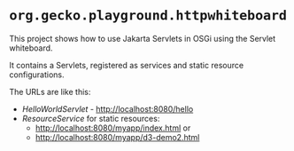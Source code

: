 # `org.gecko.playground.httpwhiteboard`

This project shows how to use Jakarta Servlets in OSGi using the Servlet whiteboard. 

It contains a Servlets, registered as services and static resource configurations.

The URLs are like this:

* *HelloWorldServlet* - [http://localhost:8080/hello](http://localhost:8080/hello)
* *ResourceService* for static resources:
  * [http://localhost:8080/myapp/index.html](http://localhost:8080/myapp/index.html) or
  * [http://localhost:8080/myapp/d3-demo2.html](http://localhost:8080/myapp/d3-demo2.html)

